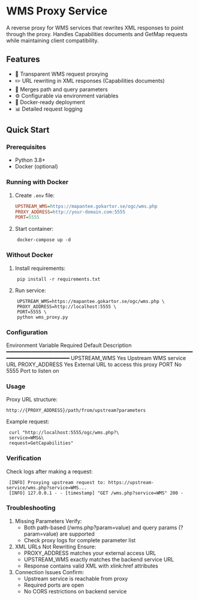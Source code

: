  # WMS Proxy Service

 A reverse proxy for WMS services that rewrites XML responses to point through the
 proxy. Handles Capabilities documents and GetMap requests while maintaining client
 compatibility.

 ## Features

 - 🔄 Transparent WMS request proxying
 - ✏️ URL rewriting in XML responses (Capabilities documents)
 - 🔀 Merges path and query parameters
 - ⚙️ Configurable via environment variables
 - 🐳 Docker-ready deployment
 - 📊 Detailed request logging

 ## Quick Start

 ### Prerequisites
 - Python 3.8+
 - Docker (optional)

 ### Running with Docker
 1. Create `.env` file:
    ```ini
    UPSTREAM_WMS=https://mapantee.gokartor.se/ogc/wms.php
    PROXY_ADDRESS=http://your-domain.com:5555
    PORT=5555
    ```

 2. Start container:
```
    docker-compose up -d
```

 ###  Without Docker

 1. Install requirements:
```
    pip install -r requirements.txt
```
 2. Run service:
```
    UPSTREAM_WMS=https://mapantee.gokartor.se/ogc/wms.php \
    PROXY_ADDRESS=http://localhost:5555 \
    PORT=5555 \
    python wms_proxy.py
```


   ###                                  Configuration


  Environment Variable   Required   Default   Description
 ━━━━━━━━━━━━━━━━━━━━━━━━━━━━━━━━━━━━━━━━━━━━━━━━━━━━━━━━━━━━━━━━━━━━━━━━━━━━━━━
  UPSTREAM_WMS           Yes                  Upstream WMS service URL
  PROXY_ADDRESS          Yes                  External URL to access this proxy
  PORT                   No         5555      Port to listen on



   ###                                    Usage

Proxy URL structure:
```
http://{PROXY_ADDRESS}/path/from/upstream?parameters
```
Example request:
```
 curl "http://localhost:5555/ogc/wms.php?\
 service=WMS&\
 request=GetCapabilities"
```


   ###                                  Verification

Check logs after making a request:

```
 [INFO] Proxying upstream request to: https://upstream-service/wms.php?service=WMS...
 [INFO] 127.0.0.1 - - [timestamp] "GET /wms.php?service=WMS" 200 -
```


   ###                                 Troubleshooting

 1. Missing Parameters
   Verify:
    - Both path-based (/wms.php?param=value) and query params (?param=value) are
      supported
    - Check proxy logs for complete parameter list
 2. XML URLs Not Rewriting
   Ensure:
    - PROXY_ADDRESS matches your external access URL
    - UPSTREAM_WMS exactly matches the backend service URL
    - Response contains valid XML with xlink:href attributes
 3. Connection Issues
   Confirm:
    - Upstream service is reachable from proxy
    - Required ports are open
    - No CORS restrictions on backend service


